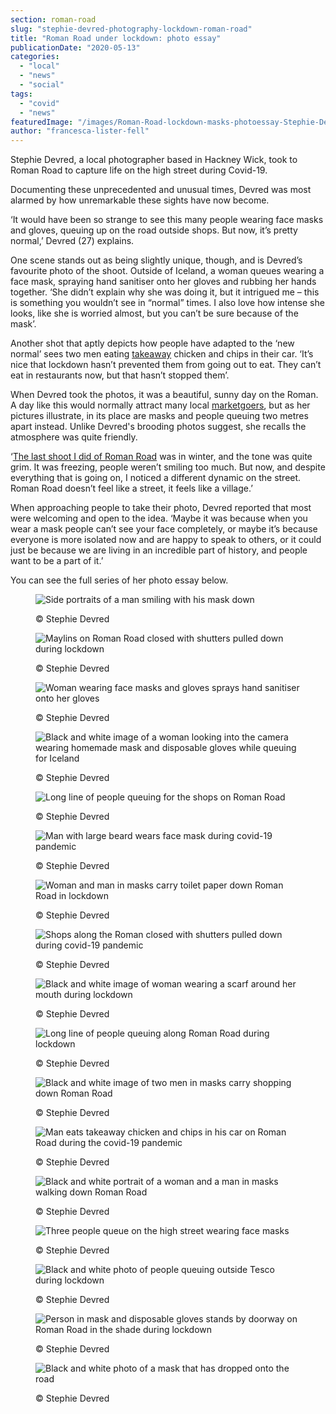 ```yaml
---
section: roman-road
slug: "stephie-devred-photography-lockdown-roman-road"
title: "Roman Road under lockdown: photo essay"
publicationDate: "2020-05-13"
categories: 
  - "local"
  - "news"
  - "social"
tags: 
  - "covid"
  - "news"
featuredImage: "/images/Roman-Road-lockdown-masks-photoessay-Stephie-Devred-32.jpg"
author: "francesca-lister-fell"
---
```


Stephie Devred, a local photographer based in Hackney Wick, took to Roman Road to capture life on the high street during Covid-19. 

Documenting these unprecedented and unusual times, Devred was most alarmed by how unremarkable these sights have now become. 

‘It would have been so strange to see this many people wearing face masks and gloves, queuing up on the road outside shops. But now, it’s pretty normal,’ Devred (27) explains. 

One scene stands out as being slightly unique, though, and is Devred’s favourite photo of the shoot. Outside of Iceland, a woman queues wearing a face mask, spraying hand sanitiser onto her gloves and rubbing her hands together. ‘She didn’t explain why she was doing it, but it intrigued me – this is something you wouldn’t see in “normal” times. I also love how intense she looks, like she is worried almost, but you can’t be sure because of the mask’.

Another shot that aptly depicts how people have adapted to the ‘new normal’ sees two men eating [takeaway](https://romanroadlondon.com/best-fish-and-chips/) chicken and chips in their car. ‘It’s nice that lockdown hasn’t prevented them from going out to eat. They can’t eat in restaurants now, but that hasn’t stopped them’. 

When Devred took the photos, it was a beautiful, sunny day on the Roman. A day like this would normally attract many local [marketgoers](https://romanroadlondon.com/roman-road-market-archive-old-images-90s/), but as her pictures illustrate, in its place are masks and people queuing two metres apart instead. Unlike Devred's brooding photos suggest, she recalls the atmosphere was quite friendly.

‘[The last shoot I did of Roman Road](https://romanroadlondon.com/stephie-devred-photography-portraits-roman-road/) was in winter, and the tone was quite grim. It was freezing, people weren’t smiling too much. But now, and despite everything that is going on, I noticed a different dynamic on the street. Roman Road doesn’t feel like a street, it feels like a village.’

When approaching people to take their photo, Devred reported that most were welcoming and open to the idea. ‘Maybe it was because when you wear a mask people can’t see your face completely, or maybe it’s because everyone is more isolated now and are happy to speak to others, or it could just be because we are living in an incredible part of history, and people want to be a part of it.’ 

You can see the full series of her photo essay below.

<figure>

![Side portraits of a man smiling with his mask down](/images/Roman-Road-lockdown-masks-photoessay-Stephie-Devred-28.jpg)

<figcaption>

© Stephie Devred

</figcaption>

</figure>

<figure>

![Maylins on Roman Road closed with shutters pulled down during lockdown](/images/Roman-Road-lockdown-masks-photoessay-Stephie-Devred-14.jpg)

<figcaption>

© Stephie Devred

</figcaption>

</figure>

<figure>

![Woman wearing face masks and gloves sprays hand sanitiser onto her gloves](/images/Roman-Road-lockdown-masks-photoessay-Stephie-Devred-15-1024x679.jpg)

<figcaption>

© Stephie Devred

</figcaption>

</figure>

<figure>

![Black and white image of a woman looking into the camera wearing homemade mask and disposable gloves while queuing for Iceland](/images/Roman-Road-lockdown-masks-photoessay-Stephie-Devred-16.jpg)

<figcaption>

© Stephie Devred

</figcaption>

</figure>

<figure>

![Long line of people queuing for the shops on Roman Road](/images/Roman-Road-lockdown-masks-photoessay-Stephie-Devred-26-1024x679.jpg)

<figcaption>

© Stephie Devred

</figcaption>

</figure>

<figure>

![Man with large beard wears face mask during covid-19 pandemic](/images/Roman-Road-lockdown-masks-photoessay-Stephie-Devred-13.jpg)

<figcaption>

© Stephie Devred

</figcaption>

</figure>

<figure>

![Woman and man in masks carry toilet paper down Roman Road in lockdown](/images/Roman-Road-lockdown-masks-photoessay-Stephie-Devred-5.jpg)

<figcaption>

© Stephie Devred

</figcaption>

</figure>

<figure>

![Shops along the Roman closed with shutters pulled down during covid-19 pandemic](/images/Roman-Road-lockdown-masks-photoessay-Stephie-Devred-4-1024x679.jpg)

<figcaption>

© Stephie Devred

</figcaption>

</figure>

<figure>

![Black and white image of woman wearing a scarf around her mouth during lockdown](/images/Roman-Road-lockdown-masks-photoessay-Stephie-Devred-11.jpg)

<figcaption>

© Stephie Devred

</figcaption>

</figure>

<figure>

![Long line of people queuing along Roman Road during lockdown](/images/Roman-Road-lockdown-masks-photoessay-Stephie-Devred-25.jpg)

<figcaption>

© Stephie Devred

</figcaption>

</figure>

<figure>

![Black and white image of two men in masks carry shopping down Roman Road](/images/Roman-Road-lockdown-masks-photoessay-Stephie-Devred-7.jpg)

<figcaption>

© Stephie Devred

</figcaption>

</figure>

<figure>

![Man eats takeaway chicken and chips in his car on Roman Road during the covid-19 pandemic](/images/Roman-Road-lockdown-masks-photoessay-Stephie-Devred-12.jpg)

<figcaption>

© Stephie Devred

</figcaption>

</figure>

<figure>

![Black and white portrait of a woman and a man in masks walking down Roman Road](/images/Roman-Road-lockdown-masks-photoessay-Stephie-Devred-30.jpg)

<figcaption>

© Stephie Devred

</figcaption>

</figure>

<figure>

![Three people queue on the high street wearing face masks](/images/Roman-Road-lockdown-masks-photoessay-Stephie-Devred-24-1024x679.jpg)

<figcaption>

© Stephie Devred

</figcaption>

</figure>

<figure>

![Black and white photo of people queuing outside Tesco during lockdown](/images/Roman-Road-lockdown-masks-photoessay-Stephie-Devred-31-1024x679.jpg)

<figcaption>

© Stephie Devred

</figcaption>

</figure>

<figure>

![Person in mask and disposable gloves stands by doorway on Roman Road in the shade during lockdown](/images/Roman-Road-lockdown-masks-photoessay-Stephie-Devred-1.jpg)

<figcaption>

© Stephie Devred

</figcaption>

</figure>

<figure>

![Black and white photo of a mask that has dropped onto the road](/images/Roman-Road-lockdown-masks-photoessay-Stephie-Devred-17.jpg)

<figcaption>

© Stephie Devred

</figcaption>

</figure>
